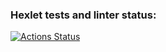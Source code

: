 ### Hexlet tests and linter status:
[![Actions Status](https://github.com/VvasavV/frontend-project-lvl3/workflows/hexlet-check/badge.svg)](https://github.com/VvasavV/frontend-project-lvl3/actions)